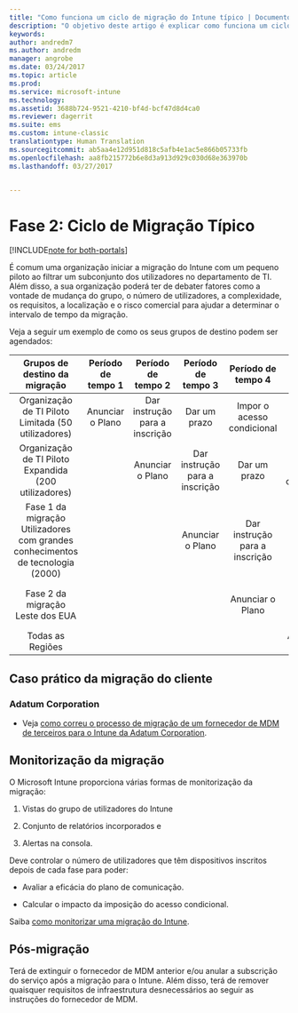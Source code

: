```yaml
---
title: "Como funciona um ciclo de migração do Intune típico | Documentos da Microsoft"
description: "O objetivo deste artigo é explicar como funciona um ciclo de migração do Intune e dar exemplos sobre como o cliente deve realizar os ciclos de migração."
keywords: 
author: andredm7
ms.author: andredm
manager: angrobe
ms.date: 03/24/2017
ms.topic: article
ms.prod: 
ms.service: microsoft-intune
ms.technology: 
ms.assetid: 3688b724-9521-4210-bf4d-bcf47d8d4ca0
ms.reviewer: dagerrit
ms.suite: ems
ms.custom: intune-classic
translationtype: Human Translation
ms.sourcegitcommit: ab5aa4e12d951d818c5afb4e1ac5e866b05733fb
ms.openlocfilehash: aa8fb215772b6e8d3a913d929c030d68e363970b
ms.lasthandoff: 03/27/2017


---
```


# <a name="phase-2-typical-migration-cycle"></a>Fase 2: Ciclo de Migração Típico

[!INCLUDE[note for both-portals](../includes/note-for-both-portals.md)]

É comum uma organização iniciar a migração do Intune com um pequeno piloto ao filtrar um subconjunto dos utilizadores no departamento de TI. Além disso, a sua organização poderá ter de debater fatores como a vontade de mudança do grupo, o número de utilizadores, a complexidade, os requisitos, a localização e o risco comercial para ajudar a determinar o intervalo de tempo da migração.

Veja a seguir um exemplo de como os seus grupos de destino podem ser agendados:

  | **Grupos de destino da migração** | **Período de tempo 1** | **Período de tempo 2** | **Período de tempo 3** | **Período de tempo 4** | **...**
|:---:|:---:|:---:|:---:|:---:|:---:|
| Organização de TI Piloto Limitada (50 utilizadores) | Anunciar o Plano | Dar instrução para a inscrição | Dar um prazo | Impor o acesso condicional |  |                                                        
| Organização de TI Piloto Expandida (200 utilizadores) |  | Anunciar o Plano | Dar instrução para a inscrição | Dar um prazo | Impor o acesso condicional | 
| Fase 1 da migração Utilizadores com grandes conhecimentos de tecnologia (2000) |  |  | Anunciar o Plano | Dar instrução para a inscrição | Dar um prazo | 
| Fase 2 da migração Leste dos EUA |  |  |  | Anunciar o Plano | Dar instrução para a inscrição | 
| Todas as Regiões |  |  |  |  | Anunciar o Plano | 

## <a name="customer-migration-case-study"></a>Caso prático da migração do cliente

### <a name="adatum-corporation"></a>Adatum Corporation

- Veja [como correu o processo de migração de um fornecedor de MDM de terceiros para o Intune da Adatum Corporation](https://gallery.technet.microsoft.com/Intune-migration-guide-893a95e3?redir=0).

## <a name="monitoring-migration"></a>Monitorização da migração

O Microsoft Intune proporciona várias formas de monitorização da migração:

1.  Vistas do grupo de utilizadores do Intune

2.  Conjunto de relatórios incorporados e

3.  Alertas na consola.

Deve controlar o número de utilizadores que têm dispositivos inscritos depois de cada fase para poder:

-   Avaliar a eficácia do plano de comunicação.

-   Calcular o impacto da imposição do acesso condicional.

Saiba [como monitorizar uma migração do Intune](https://docs.microsoft.com/intune/deploy-use/understand-microsoft-intune-operations-by-using-reports).

## <a name="post-migration"></a>Pós-migração

Terá de extinguir o fornecedor de MDM anterior e/ou anular a subscrição do serviço após a migração para o Intune. Além disso, terá de remover quaisquer requisitos de infraestrutura desnecessários ao seguir as instruções do fornecedor de MDM.

